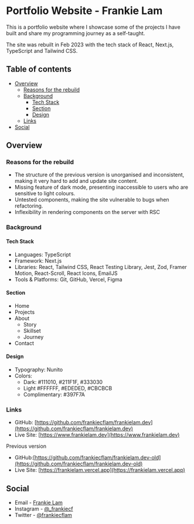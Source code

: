 # Portfolio Website - Frankie Lam

This is a portfolio website where I showcase some of the projects I have built and share my programming journey as a self-taught.

The site was rebuilt in Feb 2023 with the tech stack of React, Next.js, TypeScript and Tailwind CSS.

## Table of contents

- [Overview](#overview)
  - [Reasons for the rebuild](#reasons-for-the-rebuild)
  - [Background](#background)
    - [Tech Stack](#tech-stack)
    - [Section](#section)
    - [Design](#design)
  - [Links](#links)
- [Social](#social)

## Overview

### Reasons for the rebuild

- The structure of the previous version is unorganised and inconsistent, making it very hard to add and update site content.
- Missing feature of dark mode, presenting inaccessible to users who are sensitive to light colours.
- Untested components, making the site vulnerable to bugs when refactoring.
- Inflexibility in rendering components on the server with RSC

### Background

#### Tech Stack

- Languages: TypeScript
- Framework: Next.js
- Libraries: React, Tailwind CSS, React Testing Library, Jest, Zod, Framer Motion, React-Scroll, React Icons, EmailJS
- Tools & Platforms: Git, GitHub, Vercel, Figma

#### Section

- Home
- Projects
- About
  - Story
  - Skillset
  - Journey
- Contact

#### Design

- Typography: Nunito
- Colors:
  - Dark: #111010, #211F1F, #333030
  - Light #FFFFFF, #EDEDED, #CBCBCB
  - Complimentary: #397F7A

### Links

- GitHub: [https://github.com/frankiecflam/frankielam.dev](https://github.com/frankiecflam/frankielam.dev)
- Live Site: [https://www.frankielam.dev](https://www.frankielam.dev)

Previous version

- GitHub:[https://github.com/frankiecflam/frankielam.dev-old](https://github.com/frankiecflam/frankielam.dev-old)
- Live Site: [https://frankielam.vercel.app](https://frankielam.vercel.app)

## Social

- Email - [Frankie Lam](cfl.frankie@gmail.com)
- Instagram - [@\_frankiecf](https://www.instagram.com/_frankiecf)
- Twitter - [@frankiecflam](https://twitter.com/frankiecflam)
